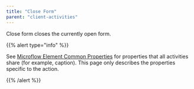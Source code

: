 ```yaml
---
title: "Close Form"
parent: "client-activities"
---
```



Close form closes the currently open form.

{{% alert type="info" %}}

See [Microflow Element Common Properties](microflow-element-common-properties) for properties that all activities share (for example, caption). This page only describes the properties specific to the action.

{{% /alert %}}
